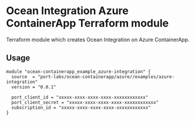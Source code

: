 # Ocean Integration Azure ContainerApp Terraform module

Terraform module which creates Ocean Integration on Azure ContainerApp.


## Usage

```hcl
module "ocean-containerapp_example_azure-integration" {
  source  = "port-labs/ocean-containerapp/azure//examples/azure-integration"
  version = "0.0.1"
  
  port_client_id = "xxxxx-xxxx-xxxx-xxxx-xxxxxxxxxxxx"
  port_client_secret = "xxxxx-xxxx-xxxx-xxxx-xxxxxxxxxxxx"
  subscription_id = "xxxxx-xxxx-xxxx-xxxx-xxxxxxxxxxxx"  
}


